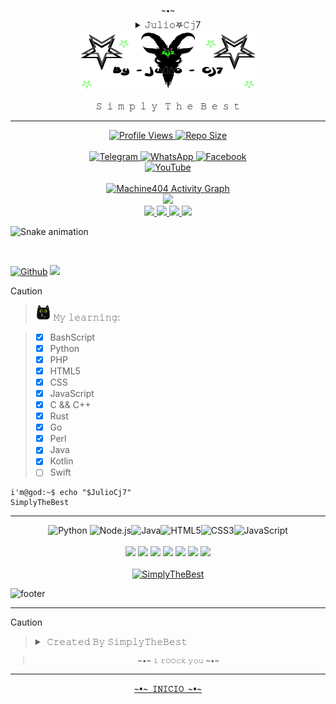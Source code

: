 <!--
♤♡◇♧♤♡◇♧♤♡◇♧♤♡◇♧♤♡◇♧♤♡◇♧♤♡◇♧♤♡◇♧♤♡◇♧♤♡◇♧♤♡
[ ! ] 𝙸𝙼𝙿𝙾𝚁𝚃𝙰𝙽𝚃𝙴 :
***** ********** *
𝙳𝙴𝙹𝙰 𝙳𝙴 𝙲𝙾𝙿𝙸𝙰𝚁𝙼𝙴 𝙷𝙰𝚂𝚃𝙰 𝙴𝙻 𝚁𝙴𝙰𝙳𝙼𝙴.𝚖𝚍 𝙸𝙽𝙼𝚄𝙽𝙳𝙾 𝙰𝙽𝙸𝙼𝙰𝙻...
𝙱𝙰𝚂𝚄𝚁𝙰𝚂 𝙲𝙾𝙼𝙾 𝚃𝚄 𝙽𝙾 𝙳𝙴𝙱𝙴𝚁𝙸𝙰𝙽 𝙴𝚇𝙸𝚂𝚃𝙸𝚁 𝚁𝙰𝚃𝙰 𝙸𝙽𝙼𝚄𝙽𝙳𝙰.....
𝚂𝙴 𝙾𝚁𝙸𝙶𝙸𝙽𝙰𝙻 𝚈 𝙳𝙴𝙹𝙰 𝙳𝙴 𝚁𝙾𝙱𝙰𝚁 𝚂𝙲𝚁𝙸𝙿𝚃𝚂 𝚈 𝙴𝚂𝚃𝙸𝙻𝙾𝚂 𝙰 𝙾𝚃𝚁𝙾𝚂
______________________________________________________
♤♡◇♧♤♡◇♧♤♡◇♧♤♡◇♧♤♡◇♧♤♡◇♧♤♡◇♧♤♡◇♧♤♡◇♧♤♡◇♧♤♡
-->

<div align="center">
  <sup name="inicio"> ~•~ </sup>
</div>

<div align="justify">
  <details align="center">
    <!--<summary>  ⸸𝕵𝖚𝖑𝖎𝖔𖤐𝖈𝖏7⸸ </summary>-->
    <summary>  𝙹𝚞𝚕𝚒𝚘𖤐𝙲𝚓7 </summary>
      <br>
      <p align="left"><strong><samp>「</samp></strong></p>
      <p align="center">
        <samp>
          <b>
              Proyecto privado y personal,
          <br>
              así que puedes mirar pero no copiar inmundo animal xD
          </b>
        </samp>
      <p align="right"><strong><samp>」</samp></strong></p>
      <a href="#--------">
        <img src= "https://github.com/Juliocj7/Juliocj7/blob/main/BarCj7.gif" />
      </a>
      <br>
      <samp>
          <b>
              ~ simply the best my friend ~
          </b>
      </samp>
      <br>
      <a href="#--------">
        <img src= "https://github.com/Juliocj7/Juliocj7/blob/main/BarCj7.gif" />
      </a>
      <br>
    </p>
  </details>
</div>

<div align="center">
  <a href="#--------">
    <!-- width="100%" -->
    <img title="Mi Banner" src="https://github.com/Juliocj7/Juliocj7/blob/main/InicioCj72.gif" width="280" height="95" />
  </a>
</div>

<div align="center">
  <p>𝚂 &nbsp;𝚒 &nbsp;𝚖 &nbsp;𝚙 &nbsp;𝚕 &nbsp;𝚢 &nbsp&nbsp;𝚃 &nbsp;𝚑 &nbsp;𝚎 &nbsp;&nbsp;𝙱 &nbsp;𝚎 &nbsp;𝚜 &nbsp;𝚝</p>
</div>

---

<div align="center">
  <a href="#--------">
    <img title="Profile Views" src=https://komarev.com/ghpvc/?username=Juliocj7&color=FF0000&style=plastic />
  </a>
  <a href="#--------">
    <img title="Repo Size" src=https://img.shields.io/github/repo-size/Juliocj7/Juliocj7?label=Repo%20Size&color=FF0000&style=plastic />
  </a>
</div>

<div align="center">
  <br>
  <a href="https://t.me/JulioCj7">
    <img title="Telegram" src="https://img.shields.io/badge/Telegram-black?style=flat&logo=telegram&logoColor=0088cc" />
  </a>
  <a href="https://wa.me//+59179424937/?text=JulioCj7%20%F0%9F%92%A3%20SimplyTheBest">
    <img title="WhatsApp" src="https://img.shields.io/badge/Whatsapp-black?style=flat&logo=Whatsapp&logoColor=25D366" />
  </a>
  <a href="https://m.facebook.com/SimplyTheBest">
    <img title="Facebook" src="https://img.shields.io/badge/Facebook-black?style=flat&logo=Facebook&logoColor=2b5fcc" />
  </a>
  <br>
  <a href="https://youtube.com/c/JulioCj7">
    <img title="YouTube" src="https://img.shields.io/badge/YouTube-JulioCj7-red?style=social&logo=Youtube&logoColor=ff0000" />
  </a>
</div>

<br>

<div align="center">
  <a href="https://github.com/Ashutosh00710/github-readme-activity-graph">
    <img alt="Machine404 Activity Graph" src="https://github-readme-activity-graph.vercel.app/graph?username=Juliocj7&bg_color=111111&color=ffffff&line=d4f4fa&point=ff0000&hide_border=true" />
  </a>
</div>

<div align="center">
  <a href="https://github.com/Zachpocalypse/github-readme-stats">
    <img src="https://github-readme-stats.vercel.app/api?username=Juliocj7&show_icons=true&theme=dark&locale=es&hide_border=true&icon_color=31ff0d&title_color=969696&bg_color=101010&include_all_commits=true" />
  </a>
  <br>
  <a href="https://github.com/Juliocj7/UtilsCj7">
    <img src="https://github-readme-stats.vercel.app/api/pin/?username=Juliocj7&repo=UtilsCj7&show_icons=true&theme=dark&locale=es&hide_border=true&icon_color=31ff0d&title_color=969696&bg_color=101010" />
  </a>
  <a href="https://github.com/Juliocj7/DarkPhishCj7">
    <img src="https://github-readme-stats.vercel.app/api/pin/?username=Juliocj7&repo=DarkPhishCj7&show_icons=true&theme=dark&locale=es&hide_border=true&icon_color=31ff0d&title_color=969696&bg_color=101010" />
  </a>
  <a href="https://github.com/Juliocj7/CriptoCj7"><img src="https://github-readme-stats.vercel.app/api/pin/?username=Juliocj7&repo=CriptoCj7&show_icons=true&theme=dark&locale=es&hide_border=true&icon_color=31ff0d&title_color=969696&bg_color=101010" />
  </a>
  <a href="https://github.com/Juliocj7/MsfCj7">
    <img src="https://github-readme-stats.vercel.app/api/pin/?username=Juliocj7&repo=MsfCj7&show_icons=true&theme=dark&locale=es&hide_border=true&icon_color=31ff0d&title_color=969696&bg_color=101010" />
  </a>
</div>

![Snake animation](https://github.com/JulioCj7/JulioCj7/blob/output/github-contribution-grid-snake-dark.svg)

<br>

[![Github](https://img.shields.io/badge/-Github-181717?logo=Github&logoColor=black&color=FF0000&style=flat)](https://github.com/JulioCj7)
![](https://api.visitorbadge.io/api/VisitorHit?user=Juliocj7&repo=github-visitors-badge&countColor=%23211F18&style=flat)

> [!CAUTION]
> > <img title="Kitty xD" src="https://raw.githubusercontent.com/Juliocj7/Juliocj7/main/imagesgif/prettkitty1.png" width="25" height="25" /> 𝙼𝚢 𝚕𝚎𝚊𝚛𝚗𝚒𝚗𝚐:
>
> > * [x] BashScript
> > * [x] Python 
> > * [x] PHP
> > * [x] HTML5
> > * [x] CSS
> > * [x] JavaScript
> > * [x] C && C++
> > * [x] Rust
> > * [x] Go
> > * [x] Perl
> > * [x] Java
> > * [x] Kotlin
> > * [ ] Swift

```console
i'm@god:~$ echo "$JulioCj7"
SimplyTheBest
```

<hr>

<div align="center">
  <img width=36 alt="Python" src="https://raw.githubusercontent.com/danielcranney/readme-generator/main/public/icons/skills/python-colored.svg"> <img width=36 alt="Node.js" src="https://raw.githubusercontent.com/danielcranney/readme-generator/main/public/icons/skills/nodejs-colored.svg"><img width=36 alt="Java" src="https://raw.githubusercontent.com/danielcranney/readme-generator/main/public/icons/skills/java-colored.svg"><img width=36 alt="HTML5" src="https://raw.githubusercontent.com/danielcranney/readme-generator/main/public/icons/skills/html5-colored.svg"><img width=36 alt="CSS3" src="https://raw.githubusercontent.com/danielcranney/readme-generator/main/public/icons/skills/css3-colored.svg"><img width=36 alt="JavaScript" src="https://raw.githubusercontent.com/danielcranney/readme-generator/main/public/icons/skills/javascript-colored.svg">
  <br>
  <br>
  <img src="https://img.shields.io/badge/Android-black?style=flat&logo=android&logoColor=98ed64">
  <img  src="https://img.shields.io/badge/Linux-black?style=flat&logo=linux">
  <img  src="https://img.shields.io/badge/Kali_Linux-black?style=flat&logo=kalilinux&logoColor=00ffff">
  <img  src="https://img.shields.io/badge/Ubuntu-black?style=flat&logo=ubuntu">
  <img src="https://img.shields.io/badge/Alpine_Linux-black?style=flat&logo=alpine-linux&logoColor=38b6e0">
  <img src="https://img.shields.io/badge/Arch_Linux-black?style=flat&logo=Arch-Linux&logoColor=d23ce6">
  <img src="https://img.shields.io/badge/Debian-black?style=flat&logo=debian&logoColor=ff0000">
</div>

<br>

<div align="center">
  <a href="https://git.io/typing-svg">
    <img alt="SimplyTheBest" src="https://readme-typing-svg.herokuapp.com?color=87ff00&lines=Simplemente+soy+el+mejor+xD;Simply+The+Best;Julio★Cj7&center=true&font=Josefin%20Slab" />
  </a>
</div>

<!--
[![Typing SVG](https://readme-typing-svg.herokuapp.com?color=000000&lines=Simplemente+soy+el+mejor+xD;Simply+The+Best;Julio+Cj7)](https://git.io/typing-svg)
-->

![footer](https://capsule-render.vercel.app/api?type=wave&color=87ff00&height=150&section=footer)

***

<!--
> [!CAUTION]
> <details>
>  <summary> &nbsp; :waning_crescent_moon: 𝙲𝚛𝚎𝚊𝚝𝚎𝚍 𝙱𝚢 𝚂𝚒𝚖𝚙𝚕𝚢𝚃𝚑𝚎𝙱𝚎𝚜𝚝 </summary>
>
> ###
> > $${\color{#656565}𝙽𝚞𝚗𝚌𝚊} \space {\color{#656565}𝚍𝚎𝚓𝚎𝚜} \space {\color{#656565}𝚍𝚎} \space {\color{#656565}𝚊𝚙𝚛𝚎𝚗𝚍𝚎𝚛} \space {\color{#252525}𝚡𝙳}$$
> > $${\color{#252525}+𝟻𝟿𝟷} \space {\color{#f85149}𝟽𝟿𝟺𝟸𝟺𝟿𝟹𝟽}$$
> </details>
-->

> [!CAUTION]
> <blockquote>
> <details>
>  <summary>&nbsp;𝙲𝚛𝚎𝚊𝚝𝚎𝚍 𝙱𝚢 𝚂𝚒𝚖𝚙𝚕𝚢𝚃𝚑𝚎𝙱𝚎𝚜𝚝</summary>
>
> ###
> $${\color{#848d97}𝙽𝚞𝚗𝚌𝚊} \space {\color{#848d97}𝚍𝚎𝚓𝚎𝚜} \space {\color{#848d97}𝚍𝚎} \space {\color{#848d97}𝚊𝚙𝚛𝚎𝚗𝚍𝚎𝚛} \space {\color{#252525}𝚡𝙳}$$
> $${\color{#252525}+𝟻𝟿𝟷} \space {\color{#f85149}𝟽𝟿𝟺𝟸𝟺𝟿𝟹𝟽}$$
> </details>
> </blockquote>

<div align="center">
  <sub>

  > \~•~ 𝚒 𝚛𝙾𝙾𝚌𝚔 𝚢𝚘𝚞 \~•~
  </sub>
</div>

***

<div align="center">
  <a href="#inicio">
    <code><b>~•~ 𝙸𝙽𝙸𝙲𝙸𝙾 ~•~</b></code>
  </a>
</div>

<!--
[![spotify-github-profile](https://spotify-github-profile.vercel.app/api/view?uid=w2us4natw8j68auq9sv2t7xs5&cover_image=true&theme=novatorem&bar_color_cover=false&bar_color=00ff00)](https://spotify-github-profile.vercel.app/api/view?uid=w2us4natw8j68auq9sv2t7xs5&redirect=true)

[![Watch the video](https://i.imgur.com/vKb2F1B.png)](https://youtu.be/vt5fpE0bzSY)

[![Watch the video](https://img.youtube.com/vi/T-D1KVIuvjA/maxresdefault.jpg)](https://youtu.be/T-D1KVIuvjA)
-->

<!--
<div align="center">
  <p align="center">
    <a href="mailto:SimplyTheBest@gmail.com" target="_blank" title="Mail">
      <img src="https://img.shields.io/badge/-Mail-ff4500?style=flat&logo=gmail&logoColor=white" />
    </a>
    <a href="https://JulioCj7.github.io/projects" target="_blank" title="Blog">
      <img src="https://img.shields.io/badge/-Projects-3a3a3a?style=flat&logo=github&logoColor=white" />
    </a>
  </p>
</div>
-->

<!--
[![Github](https://img.shields.io/badge/-G?style=plastic&label=⸸%20%20SimplyTheBest%20%20⸸&labelColor=FF0000&logo=Github&logoColor=black&color=FF0000)](https://github.com/Juliocj7)

<div align="center">
  <kbd>

$${\color{#f85149}𝚂𝚒𝚖𝚙𝚕𝚢} \space {\color{#383838}𝚃𝚑𝚎} \space {\color{#f85149}𝙱𝚎𝚜𝚝}$$
  </kbd>
</div>

<div align="center">

##### **[`             Inicio              `](#)**
</div>
-->

